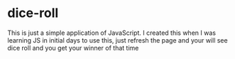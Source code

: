 # dice-roll
This is just a simple application of JavaScript. I created this when I was learning JS in initial days 
to use this, just refresh the page and your will see dice roll and you get your winner of that time
